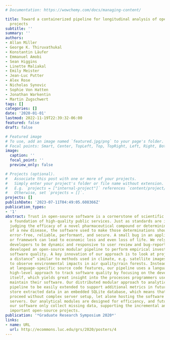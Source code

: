 ```yaml
---
# Documentation: https://wowchemy.com/docs/managing-content/

title: Toward a containerized pipeline for longitudinal analysis of open-source software
  projects
subtitle: ''
summary: ''
authors:
- Allan Miller
- George K. Thiruvathukal
- Konstantin Läufer
- Emmanuel Amobi
- Sean Higgins
- Linette Maliakal
- Emily Meister
- Jean-Luc Putter
- Alex Rose
- Nicholas Synovic
- Sophie Von Hatten
- Jonathan Warkentin
- Martin Zugschwert
tags: []
categories: []
date: '2020-01-01'
lastmod: 2022-11-19T22:39:32-06:00
featured: false
draft: false

# Featured image
# To use, add an image named `featured.jpg/png` to your page's folder.
# Focal points: Smart, Center, TopLeft, Top, TopRight, Left, Right, BottomLeft, Bottom, BottomRight.
image:
  caption: ''
  focal_point: ''
  preview_only: false

# Projects (optional).
#   Associate this post with one or more of your projects.
#   Simply enter your project's folder or file name without extension.
#   E.g. `projects = ["internal-project"]` references `content/project/deep-learning/index.md`.
#   Otherwise, set `projects = []`.
projects: []
publishDate: '2023-07-11T04:49:05.608366Z'
publication_types:
- '1'
abstract: Trust in open-source software is a cornerstone of scientific progress and
  a foundation of high-quality public services. Just as standards are integral when
  judging the efficacy of a novel pharmaceutical compound or determining the spread
  of a new disease, the software used to make those determinations should be useful,
  error-free, reliable, performant, and secure. A small bug in an application, library,
  or framework can lead to economic loss and even loss of life. We rely on software
  developers to be dynamic and responsive to user review and bug-reporting. Our team
  developed an open-source modular pipeline to perform empirical investigations of
  software quality. A key innovation of our approach is to look at projects “from
  a distance” similar to methods used in climate, e.g. satellite images being used
  to observe environmental impacts in air quality/rain forests. Instead of looking
  at language-specific source code features, our pipeline uses a language-agnostic
  high-level approach to track software quality by focusing on the development process
  itself, which yields great insight into the processes programmers use to write and
  maintain their software. Our distributed modular approach to analytics allows the
  pipeline to be easily extended to support additional metrics in future work. We
  store extracted data in an embedded SQLite database, which means that analysis can
  proceed without complex server setup, let alone hosting the software on dedicated
  servers. Our analytical modules are designed for efficiency, and future runs of
  our software only collect missing data, supporting the incremental analysis of known,
  important open-source projects.
publication: '*Graduate Research Symposium 2020*'
links:
- name: URL
  url: http://ecommons.luc.edu/grs/2020/posters/4
---
```

